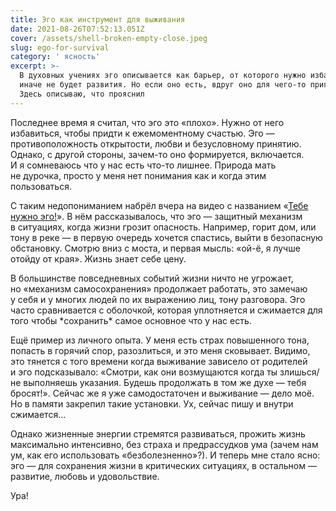 ```yaml
---
title: Эго как инструмент для выживания
date: 2021-08-26T07:52:13.051Z
cover: /assets/shell-broken-empty-close.jpeg
slug: ego-for-survival
category: ' ясность'
excerpt: >-
  В духовных учениях эго описывается как барьер, от которого нужно избавиться,
  иначе не будет развития. Но если оно есть, вдруг оно для чего-то пригодится?
  Здесь описываю, что прояснил
---
```

<p>Последнее время я&nbsp;считал, что эго это &laquo;плохо&raquo;. Нужно от&nbsp;него избавиться, чтобы придти к&nbsp;ежемоментному счастью. Эго&nbsp;&mdash; противоположность открытости, любви и&nbsp;безусловному принятию. Однако, с&nbsp;другой стороны, <nobr>зачем-то</nobr> оно формируется, включается. И&nbsp;я&nbsp;сомневаюсь что у&nbsp;нас есть <nobr>что-то</nobr> лишнее. Природа мать не&nbsp;дурочка, просто у&nbsp;меня нет понимания как и&nbsp;когда этим пользоваться.</p>
<p>С&nbsp;таким недопониманием набрёл вчера на&nbsp;видео с&nbsp;названием &laquo;<a href="https://www.youtube.com/watch?v=vANcS0udQlM" target="_blank" rel="noopener noreferrer">Тебе нужно эго!</a>&raquo;. В&nbsp;нём рассказывалось, что эго&nbsp;&mdash; защитный механизм в&nbsp;ситуациях, когда жизни грозит опасность. Например, горит дом, или тону в&nbsp;реке&nbsp;&mdash; в&nbsp;первую очередь хочется спастись, выйти в&nbsp;безопасную обстановку. Смотрю вниз с&nbsp;моста, и&nbsp;первая мысль: &laquo;<nobr>ой-ё</nobr>, я&nbsp;лучше отойду от&nbsp;края&raquo;. Жизнь знает себе цену.</p>
<p>В&nbsp;большинстве повседневных событий жизни ничто не&nbsp;угрожает, но&nbsp;&laquo;механизм самосохранения&raquo; продолжает работать, это замечаю у&nbsp;себя и&nbsp;у&nbsp;многих людей по&nbsp;их&nbsp;выражению лиц, тону разговора. Эго часто сравнивается с&nbsp;оболочкой, которая уплотняется и&nbsp;сжимается для того чтобы *сохранить* самое основное что у&nbsp;нас есть.</p>
<p>Ещё пример из&nbsp;личного опыта. У&nbsp;меня есть страх повышенного тона, попасть в&nbsp;горячий спор, разозлиться, и&nbsp;это меня сковывает. Видимо, это тянется с&nbsp;того времени когда выживание зависело от&nbsp;родителей и&nbsp;эго подсказывало: &laquo;Смотри, как они возмущаются когда ты&nbsp;злишься/не выполняешь указания. Будешь продолжать в&nbsp;том&nbsp;же духе&nbsp;&mdash; тебя бросят!&raquo;. Сейчас&nbsp;же я&nbsp;уже самодостаточен и&nbsp;выживание&nbsp;&mdash; дело моё. Но&nbsp;в&nbsp;памяти закрепил такие установки. Ух, сейчас пишу и&nbsp;внутри сжимается&hellip;</p>
<p>Однако жизненные энергии стремятся развиваться, прожить жизнь максимально интенсивно, без страха и&nbsp;предрассудков ума (зачем нам ум, как его использовать &laquo;безболезненно&raquo;?). И&nbsp;теперь мне стало ясно: эго&nbsp;&mdash; для сохранения жизни в&nbsp;критических ситуациях, в&nbsp;остальном&nbsp;&mdash; развитие, любовь и&nbsp;удовольствие.</p>
<p>Ура!</p>
